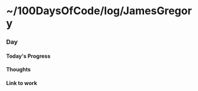 # ~/100DaysOfCode/log/JamesGregory

### Day

#### **Today's Progress**

#### **Thoughts**

#### **Link to work**
